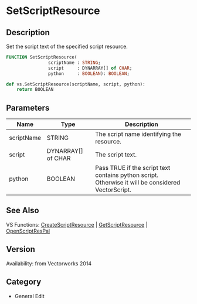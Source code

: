 # SetScriptResource

## Description
Set the script text of the specified script resource.

```pascal
FUNCTION SetScriptResource(
				scriptName : STRING;
				script     : DYNARRAY[] of CHAR;
				python     : BOOLEAN): BOOLEAN;
```

```python
def vs.SetScriptResource(scriptName, script, python):
    return BOOLEAN
```

## Parameters
|Name|Type|Description|
|---|---|---|
|scriptName|STRING|The script name identifying the resource.|
|script|DYNARRAY[] of CHAR|The script text.|
|python|BOOLEAN|Pass TRUE if the script text contains python script. Otherwise it will be considered VectorScript.|

## See Also
VS Functions:
[CreateScriptResource](CreateScriptResource.md) 
| [GetScriptResource](GetScriptResource.md) 
| [OpenScriptResPal](OpenScriptResPal.md)

## Version
Availability: from Vectorworks 2014

## Category
* General Edit

